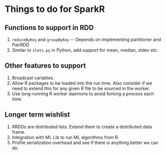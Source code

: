 # Things to do for SparkR

## Functions to support in RDD

1. `reduceByKey` and `groupByKey` -- Depends on implementing partitioner and PairRDD
2. Similar to `stats.py` in Python, add support for mean, median, stdev etc.

## Other features to support

1. Broadcast variables.
2. Allow R packages to be loaded into the run time. Also consider if we need to extend
this for any given R file to be sourced in the worker.
3. Use long-running R worker daemons to avoid forking a process each time.

## Longer term wishlist

1. RRDDs are distributed lists. Extend them to create a distributed data frame.
2. Integration with ML Lib to run ML algorithms from R.
3. Profile serialization overhead and see if there is anything better we can do.
